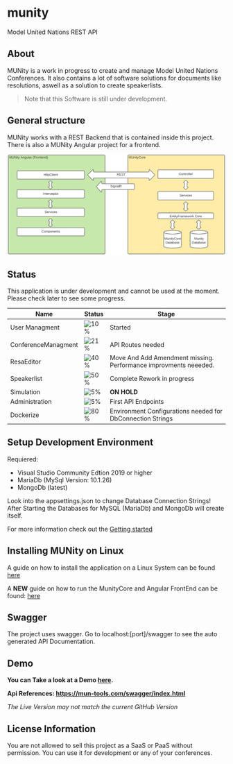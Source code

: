 # munity
Model United Nations REST API

## About
MUNity is a work in progress to create and manage Model United Nations Conferences. It also contains a lot of software solutions for documents like resolutions, aswell as a solution to create speakerlists.

> Note that this Software is still under development.

## General structure

MUNity works with a REST Backend that is contained inside this project. There is also a MUNity Angular project for a frontend.

![](/Documentation/img/GeneralStructure.png)

## Status
This application is under development and cannot be used at the moment. Please check later to see some progress.


| Name                | Status                              | Stage                                                            |
| ------------------- | ----------------------------------- | ---------------------------------------------------------------- |
| User Managment      | ![10%](https://progress-bar.dev/10) | Started                                                          |
| ConferenceManagment | ![21%](https://progress-bar.dev/21) | API Routes needed                                                |
| ResaEditor          | ![40%](https://progress-bar.dev/40) | Move And Add Amendment missing. Performance improvments neeeded. |
| Speakerlist         | ![50%](https://progress-bar.dev/50) | Complete Rework in progress                                      |
| Simulation          | ![5%](https://progress-bar.dev/5)   | __ON HOLD__                                                      |
| Administration      | ![5%](https://progress-bar.dev/5)   | First API Endpoints                                              |
| Dockerize           | ![80%](https://progress-bar.dev/80) | Environment Configurations needed for DbConnection Strings       |

## Setup Development Environment
Requiered: 
* Visual Studio Community Edtion 2019 or higher
* MariaDb (MySql Version: 10.1.26)
* MongoDb (latest) 

Look into the appsettings.json to change Database Connection Strings!
After Starting the Databases for MySQL (MariaDb) and MongoDb will create itself.

For more information check out the [Getting started](Documentation/GettingStarted.md)

## Installing MUNity on Linux

A guide on how to install the application on a Linux System can 
be found [here](Documentation/installation.md)

A __NEW__ guide on how to run the MunityCore and Angular FrontEnd can be found: [here](Documentation/docker.md)

## Swagger

The project uses swagger. Go to localhost:[port]/swagger to see the auto generated API Documentation.

## Demo

__You can Take a look at a Demo [here](https://mun-tools.com).__

__Api References: https://mun-tools.com/swagger/index.html__

_The Live Version may not match the current GitHub Version_

## License Information

You are not allowed to sell this project as a SaaS or PaaS without permission. You can use it for development or any of your conferences.


